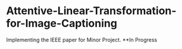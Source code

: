 # Attentive-Linear-Transformation-for-Image-Captioning
Implementing the IEEE paper for Minor Project.
**In Progress
